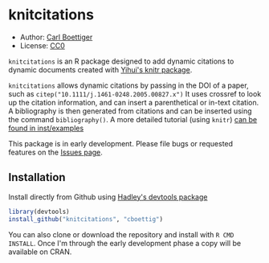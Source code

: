 knitcitations
=============

- Author: [Carl Boettiger](http://www.carlboettiger.info/)
- License: [CC0](http://creativecommons.org/publicdomain/zero/1.0/)


`knitcitations` is an R package designed to add dynamic citations to dynamic documents created with [Yihui's knitr package](https://github.com/yihui/knitr).

`knitcitations` allows dynamic citations by passing in the DOI of a paper, such as `citep("10.1111/j.1461-0248.2005.00827.x")`  It uses crossref to look up the citation information, and can insert a parenthetical or in-text citation.  A bibliography is then generated from citations and can be inserted using the command `bibliography()`.  A more detailed tutorial (using `knitr`) [can be found in inst/examples](https://github.com/cboettig/knitcitations/blob/master/inst/examples/citations.md)


This package is in early development. Please file bugs or requested features on the [Issues page](https://github.com/cboettig/knitcitations/issues).  


Installation 
------------

Install directly from Github using [Hadley's devtools package](https://github.com/hadley/devtools)

```r
library(devtools)
install_github("knitcitations", "cboettig")
````

You can also clone or download the repository and install with `R CMD INSTALL`. Once I'm through the early development phase a copy will be available on CRAN.

